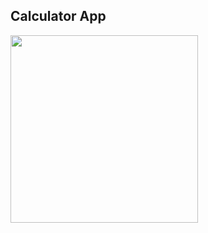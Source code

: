 ## Calculator App

<img src="https://res.cloudinary.com/dkepitcb7/image/upload/v1752056353/Screenshot_2025-07-09_171902_j38zwk.png"  width="300">